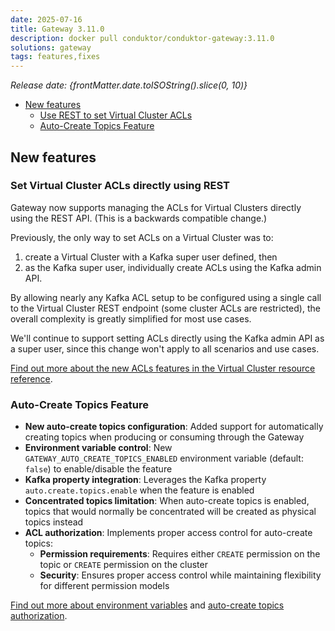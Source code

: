 ```yaml
---
date: 2025-07-16
title: Gateway 3.11.0
description: docker pull conduktor/conduktor-gateway:3.11.0
solutions: gateway
tags: features,fixes
---
```


*Release date: {frontMatter.date.toISOString().slice(0, 10)}*

- [New features](#new-features)
  - [Use REST to set Virtual Cluster ACLs](#set-virtual-cluster-acls-directly-using-rest)
  -  [Auto-Create Topics Feature](#auto-create-topics-feature)

## New features

### Set Virtual Cluster ACLs directly using REST

Gateway now supports managing the ACLs for Virtual Clusters directly using the REST API. (This is a backwards compatible change.)

Previously, the only way to set ACLs on a Virtual Cluster was to:

1. create a Virtual Cluster with a Kafka super user defined, then
1. as the Kafka super user, individually create ACLs using the Kafka admin API.

By allowing nearly any Kafka ACL setup to be configured using a single call to the Virtual Cluster REST endpoint (some cluster ACLs are restricted), the overall complexity is greatly simplified for most use cases.

We'll continue to support setting ACLs directly using the Kafka admin API as a super user, since this change won't apply to all scenarios and use cases.

[Find out more about the new ACLs features in the Virtual Cluster resource reference](/gateway/reference/resources-reference/#virtual-cluster-acls).

### Auto-Create Topics Feature

- **New auto-create topics configuration**: Added support for automatically creating topics when producing or consuming through the Gateway
- **Environment variable control**: New `GATEWAY_AUTO_CREATE_TOPICS_ENABLED` environment variable (default: `false`) to enable/disable the feature
- **Kafka property integration**: Leverages the Kafka property `auto.create.topics.enable` when the feature is enabled
- **Concentrated topics limitation**: When auto-create topics is enabled, topics that would normally be concentrated will be created as physical topics instead
- **ACL authorization**: Implements proper access control for auto-create topics:
  - **Permission requirements**: Requires either `CREATE` permission on the topic or `CREATE` permission on the cluster
  - **Security**: Ensures proper access control while maintaining flexibility for different permission models

[Find out more about environment variables](/gateway/configuration/env-variables#connect-from-clients-to-gateway) and [auto-create topics authorization](/gateway/how-to/manage-service-accounts-and-acls#auto-create-topics-authorization). 
